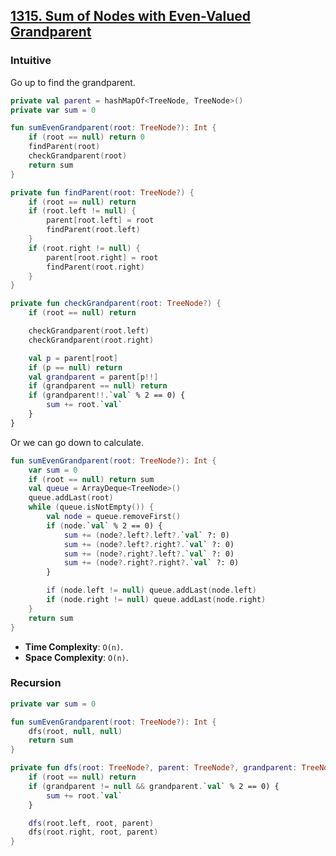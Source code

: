 ## [1315. Sum of Nodes with Even-Valued Grandparent](https://leetcode.com/problems/sum-of-nodes-with-even-valued-grandparent)

### Intuitive
Go up to find the grandparent.

```kotlin
private val parent = hashMapOf<TreeNode, TreeNode>()
private var sum = 0

fun sumEvenGrandparent(root: TreeNode?): Int {
    if (root == null) return 0
    findParent(root)
    checkGrandparent(root)
    return sum
}

private fun findParent(root: TreeNode?) {
    if (root == null) return
    if (root.left != null) {
        parent[root.left] = root
        findParent(root.left)
    }
    if (root.right != null) {
        parent[root.right] = root
        findParent(root.right)
    }
}

private fun checkGrandparent(root: TreeNode?) {
    if (root == null) return

    checkGrandparent(root.left)
    checkGrandparent(root.right)

    val p = parent[root]
    if (p == null) return
    val grandparent = parent[p!!]
    if (grandparent == null) return
    if (grandparent!!.`val` % 2 == 0) {
        sum += root.`val`
    }
}
```

Or we can go down to calculate.

```kotlin
fun sumEvenGrandparent(root: TreeNode?): Int {
    var sum = 0
    if (root == null) return sum
    val queue = ArrayDeque<TreeNode>()
    queue.addLast(root)
    while (queue.isNotEmpty()) {
        val node = queue.removeFirst()
        if (node.`val` % 2 == 0) {
            sum += (node?.left?.left?.`val` ?: 0)
            sum += (node?.left?.right?.`val` ?: 0)
            sum += (node?.right?.left?.`val` ?: 0)
            sum += (node?.right?.right?.`val` ?: 0)
        }

        if (node.left != null) queue.addLast(node.left)
        if (node.right != null) queue.addLast(node.right)
    }
    return sum
}
```

* **Time Complexity**: `O(n)`.
* **Space Complexity**: `O(n)`.

### Recursion
```kotlin
private var sum = 0

fun sumEvenGrandparent(root: TreeNode?): Int {
    dfs(root, null, null)
    return sum
}

private fun dfs(root: TreeNode?, parent: TreeNode?, grandparent: TreeNode?) {
    if (root == null) return
    if (grandparent != null && grandparent.`val` % 2 == 0) {
        sum += root.`val`
    }

    dfs(root.left, root, parent)
    dfs(root.right, root, parent)
}
```